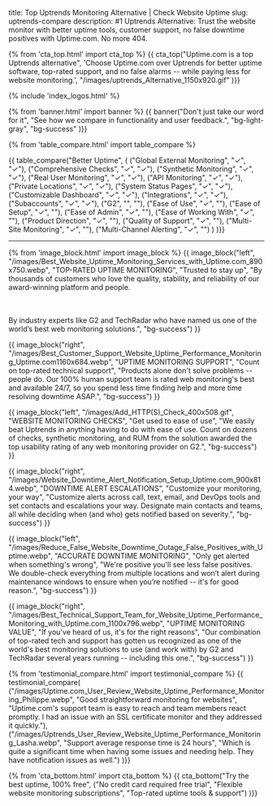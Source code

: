 title: Top Uptrends Monitoring Alternative | Check Website Uptime
slug: uptrends-compare
description: #1 Uptrends Alternative: Trust the website monitor with better uptime tools, customer support, no false downtime positives with Uptime.com. No more 404.

{% from 'cta_top.html' import cta_top %} 
{{ cta_top("Uptime.com is a top Uptrends alternative",
  'Choose Uptime.com over Uptrends for better uptime software, top-rated support, and no false alarms -- while paying less for website monitoring.',
  "/images/uptrends_Alternative_1150x920.gif"
)}}


 <div class="container bg-white my-5">
  {% include 'index_logos.html' %}
 </div>


{% from 'banner.html' import banner %} 
{{ banner("<span class='text-success'>Don't just take our word for it</span>",
  "See how we compare in functionality and user feedback.",
  "bg-light-gray",
  "bg-success"
)}}


{% from 'table_compare.html' import table_compare %} 
<div class="container bg-white my-5">
  {{ table_compare("Better Uptime",
    (
      ("Global External Monitoring", "✓", "✓"),
      ("Comprehensive Checks", "✓", "✓"),
      ("Synthetic Monitoring", "✓", "✓"),
      ("Real User Monitoring", "✓", "✓"),
      ("API Monitoring", "✓", "✓"),
      ("Private Locations", "✓", "✓"),
      ("System Status Pages", "✓", "✓"),
      ("Customizable Dashboard", "✓", "✓"),
      ("Integrations", "✓", "✓"),
      ("Subaccounts", "✓", "✓"),
      ("G2", "", ""),
      ("Ease of Use", "✓", ""),
      ("Ease of Setup", "✓", ""),
      ("Ease of Admin", "✓", ""),
      ("Ease of Working With", "✓", ""),
      ("Product Direction", "✓", ""),
      ("Quality of Support", "✓", ""),
      ("Multi-Site Monitoring", "✓", ""),
      ("Multi-Channel Alerting", "✓", "")
    )
  )}}
  <hr class="mt-5 bg-success">
</div>


{% from 'image_block.html' import image_block %}
{{ image_block("left", "/images/Best_Website_Uptime_Monitoring_Services_with_Uptime.com_890x750.webp",
"TOP-RATED UPTIME MONITORING",
"Trusted to stay up",
"By thousands of customers who love the quality, stability, and reliability of our award-winning platform and people.

<br/><br/>By industry experts like G2 and TechRadar who have named us one of the world’s best web monitoring solutions.",
"bg-success") }}

{{ image_block("right", "/images/Best_Customer_Support_Website_Uptime_Performance_Monitoring_Uptime.com1160x684.webp",
"UPTIME MONITORING SUPPORT",
"Count on top-rated technical support",
"Products alone don't solve problems -- people do. Our 100% human support team is rated web monitoring's best and available 24/7, so you spend less time finding help and more time resolving downtime ASAP.",
"bg-success") }}

{{ image_block("left", "/images/Add_HTTP(S)_Check_400x508.gif",
"WEBSITE MONITORING CHECKS",
"Get used to ease of use",
"We easily beat Uptrends in anything having to do with ease of use. Count on dozens of checks, synthetic monitoring, and RUM from the solution awarded the top usability rating of any web monitoring provider on G2.",
"bg-success") }}

{{ image_block("right", "/images/Website_Downtime_Alert_Notification_Setup_Uptime.com_900x814.webp",
"DOWNTIME ALERT ESCALATIONS",
"Customize your monitoring, your way",
"Customize alerts across call, text, email, and DevOps tools and set contacts and escalations your way. Designate main contacts and teams, all while deciding when (and who) gets notified based on severity.",
"bg-success") }}

{{ image_block("left", "/images/Reduce_False_Website_Downtime_Outage_False_Positives_with_Uptime.webp",
"ACCURATE DOWNTIME MONITORING",
"Only get alerted when something's wrong",
"We're positive you'll see less false positives. We double-check everything from multiple locations and won’t alert during maintenance windows to ensure when you’re notified -- it's for good reason.",
"bg-success") }}

{{ image_block("right", "/images/Best_Technical_Support_Team_for_Website_Uptime_Performance_Monitoring_with_Uptime.com_1100x796.webp",
"UPTIME MONITORING VALUE",
"If you've heard of us, it's for the right reasons",
"Our combination of top-rated tech and support has gotten us recognized as one of the world's best monitoring solutions to use (and work with) by G2 and TechRadar several years running -- including this one.",
"bg-success") }}


{% from 'testimonial_compare.html' import testimonial_compare %}
{{ testimonial_compare(
  ("/images/Uptime.com_User_Review_Website_Uptime_Performance_Monitoring_Philippe.webp",
  "Good straightforward monitoring for websites",
  "Uptime.com's support team is easy to reach and team members react promptly. I had an issue with an SSL certificate monitor and they addressed it quickly."),
  ("/images/Uptrends_User_Review_Website_Uptime_Performance_Monitoring_Lasha.webp",
  "Support average response time is 24 hours",
  "Which is quite a significant time when having some issues and needing help. They have notification issues as well.")
  )}}


{% from 'cta_bottom.html' import cta_bottom %} 
{{ cta_bottom("Try the best uptime, 100% free",
  ("No credit card required free trial", 
  "Flexible website monitoring subscriptions",
  "Top-rated uptime tools & support")
  )}}
